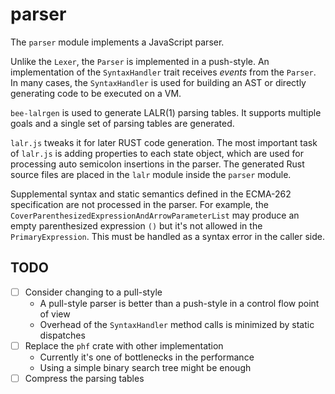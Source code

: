 # parser

The `parser` module implements a JavaScript parser.

Unlike the `Lexer`, the `Parser` is implemented in a push-style.  An implementation of the
`SyntaxHandler` trait receives *events* from the `Parser`.  In many cases, the `SyntaxHandler` is
used for building an AST or directly generating code to be executed on a VM.

`bee-lalrgen` is used to generate LALR(1) parsing tables.  It supports multiple goals and a single
set of parsing tables are generated.

`lalr.js` tweaks it for later RUST code generation.  The most important task of `lalr.js` is adding
properties to each state object, which are used for processing auto semicolon insertions in the
parser.  The generated Rust source files are placed in the `lalr` module inside the `parser`
module.

Supplemental syntax and static semantics defined in the ECMA-262 specification are not processed in
the parser.  For example, the `CoverParenthesizedExpressionAndArrowParameterList` may produce an
empty parenthesized expression `()` but it's not allowed in the `PrimaryExpression`.  This must be
handled as a syntax error in the caller side.

## TODO

* [ ] Consider changing to a pull-style
  * A pull-style parser is better than a push-style in a control flow point of view
  * Overhead of the `SyntaxHandler` method calls is minimized by static dispatches
* [ ] Replace the `phf` crate with other implementation
  * Currently it's one of bottlenecks in the performance
  * Using a simple binary search tree might be enough
* [ ] Compress the parsing tables

